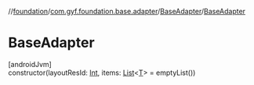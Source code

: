 //[foundation](../../../index.md)/[com.gyf.foundation.base.adapter](../index.md)/[BaseAdapter](index.md)/[BaseAdapter](-base-adapter.md)

# BaseAdapter

[androidJvm]\
constructor(layoutResId: [Int](https://kotlinlang.org/api/core/kotlin-stdlib/kotlin/-int/index.html), items: [List](https://kotlinlang.org/api/core/kotlin-stdlib/kotlin.collections/-list/index.html)&lt;[T](index.md)&gt; = emptyList())